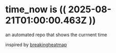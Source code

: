 # time_now is (( 2025-08-21T01:00:00.463Z ))

an automated repo that shows the currnent time

inspired by [breakingheatmap](https://github.com/breakingheatmap/breakingheatmap)